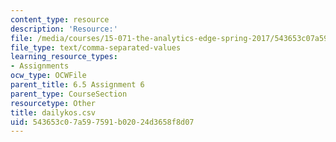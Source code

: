 ```yaml
---
content_type: resource
description: 'Resource:'
file: /media/courses/15-071-the-analytics-edge-spring-2017/543653c07a597591b02024d3658f8d07_dailykos.csv
file_type: text/comma-separated-values
learning_resource_types:
- Assignments
ocw_type: OCWFile
parent_title: 6.5 Assignment 6
parent_type: CourseSection
resourcetype: Other
title: dailykos.csv
uid: 543653c0-7a59-7591-b020-24d3658f8d07
---
```

